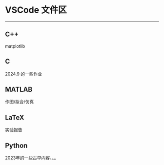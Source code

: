 # VSCode 文件区
---
## C++
matplotlib

## C
2024.9 的一些作业

## MATLAB
作图/拟合/仿真

## LaTeX
实验报告

## Python
2023年的一些古早内容。。。
